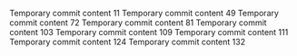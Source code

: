 Temporary commit content 11
Temporary commit content 49
Temporary commit content 72
Temporary commit content 81
Temporary commit content 103
Temporary commit content 109
Temporary commit content 111
Temporary commit content 124
Temporary commit content 132
